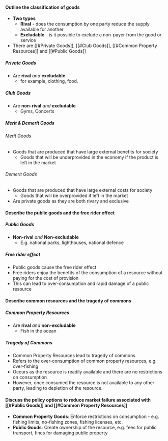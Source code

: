 #### Outline the classification of goods
- **Two types**
	- **Rival** - does the consumption by one party reduce the supply available for another
	- **Excludable** - is it possible to exclude a non-payer from the good or service
- There are [[#Private Goods]], [[#Club Goods]], [[#Common Property Resources]] and [[#Public Goods]]

##### Private Goods
- Are **rival** *and* **excludable**
	- for example, clothing, food.

##### Club Goods
- Are **non-rival** *and* **excludable**
	- Gyms, Concerts

##### Merit & Demerit Goods
###### Merit Goods
- Goods that are produced that have large external benefits for society
	- Goods that will be underprovided in the economy if the product is left in the market
###### Demerit Goods
- Goods that are produced that have large external costs for society
	- Goods that will be overprovided if left in the market
- Are private goods as they are both rivary and exclusive

#### Describe the public goods and the free rider effect
##### Public Goods
- **Non-rival** *and* **Non-excludable**
	- E.g. national parks, lighthouses, national defence

##### Free rider effect
- Public goods cause the free rider effect
- Free riders enjoy the benefits of the consumption of a resource without paying for the cost of provision
- This can lead to over-consumption and rapid damage of a public resource

#### Describe common resources and the tragedy of commons
##### Common Property Resources
- Are **rival** *and* **non-excludable**
	- Fish in the ocean

##### Tragedy of Commons
- Common Property Resources lead to tragedy of commons
- Refers to the over-consumption of common property resources, e.g. over-fishing
- Occurs as the resource is readily available and there are no restrictions on consumption
- However, once consumed the resource is not available to any other party, leading to depletion of the resource.

#### Discuss the policy options to reduce market failure associated with [[#Public Goods]] and [[#Common Property Resources]]
- **Common Property Goods**: Enforce restrictions on consumption - e.g. fishing limits, no-fishing zones, fishing licenses, etc.
- **Public Goods**: Create ownership of the resource, e.g. fees for public transport, fines for damaging public property


